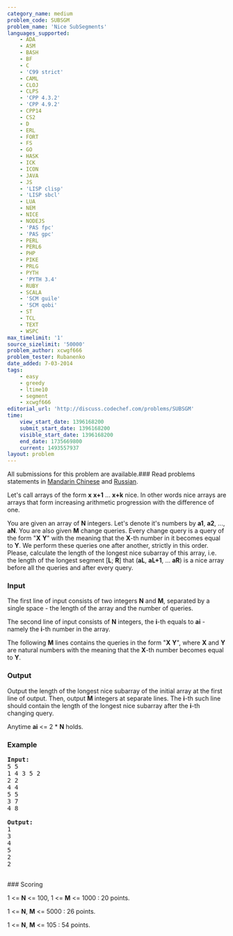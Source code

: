 ```yaml
---
category_name: medium
problem_code: SUBSGM
problem_name: 'Nice SubSegments'
languages_supported:
    - ADA
    - ASM
    - BASH
    - BF
    - C
    - 'C99 strict'
    - CAML
    - CLOJ
    - CLPS
    - 'CPP 4.3.2'
    - 'CPP 4.9.2'
    - CPP14
    - CS2
    - D
    - ERL
    - FORT
    - FS
    - GO
    - HASK
    - ICK
    - ICON
    - JAVA
    - JS
    - 'LISP clisp'
    - 'LISP sbcl'
    - LUA
    - NEM
    - NICE
    - NODEJS
    - 'PAS fpc'
    - 'PAS gpc'
    - PERL
    - PERL6
    - PHP
    - PIKE
    - PRLG
    - PYTH
    - 'PYTH 3.4'
    - RUBY
    - SCALA
    - 'SCM guile'
    - 'SCM qobi'
    - ST
    - TCL
    - TEXT
    - WSPC
max_timelimit: '1'
source_sizelimit: '50000'
problem_author: xcwgf666
problem_tester: Rubanenko‎
date_added: 7-03-2014
tags:
    - easy
    - greedy
    - ltime10
    - segment
    - xcwgf666
editorial_url: 'http://discuss.codechef.com/problems/SUBSGM'
time:
    view_start_date: 1396168200
    submit_start_date: 1396168200
    visible_start_date: 1396168200
    end_date: 1735669800
    current: 1493557937
layout: problem
---
```

All submissions for this problem are available.###  Read problems statements in [Mandarin Chinese](http://www.codechef.com/download/translated/LTIME10/mandarin/SUBSGM.pdf) and [Russian](http://www.codechef.com/download/translated/LTIME10/russian/SUBSGM.pdf).

Let's call arrays of the form **x** **x+1** ... **x+k** nice. In other words nice arrays are arrays that form increasing arithmetic progression with the difference of one.

You are given an array of **N** integers. Let's denote it's numbers by **a1**, **a2**, ..., **aN**. You are also given **M** change queries. Every change query is a query of the form "**X** **Y**" with the meaning that the **X**-th number in it becomes equal to **Y**. We perform these queries one after another, strictly in this order. Please, calculate the length of the longest nice subarray of this array, i.e. the length of the longest segment \[**L**; **R**\] that (**aL**, **aL+1**, ... **aR**) is a nice array before all the queries and after every query.

### Input

The first line of input consists of two integers **N** and **M**, separated by a single space - the length of the array and the number of queries.

The second line of input consists of **N** integers, the **i**-th equals to **ai** - namely the **i**-th number in the array.

The following **M** lines contains the queries in the form "**X** **Y**", where **X** and **Y** are natural numbers with the meaning that the **X**-th number becomes equal to **Y**.

### Output

Output the length of the longest nice subarray of the initial array at the first line of output. Then, output **M** integers at separate lines. The **i**-th such line should contain the length of the longest nice subarray after the **i**-th changing query.

Anytime **ai** <= 2 \* **N** holds.

### Example

<pre><b>Input:</b>
5 5
1 4 3 5 2
2 2
4 4
5 5
3 7
4 8

<b>Output:</b>
1
3
4
5
2
2

</pre>### Scoring
1 <= **N** <= 100, 1 <= **M** <= 1000 : 20 points. 

1 <= **N**, **M** <= 5000 : 26 points. 

1 <= **N**, **M** <= 105 : 54 points.
